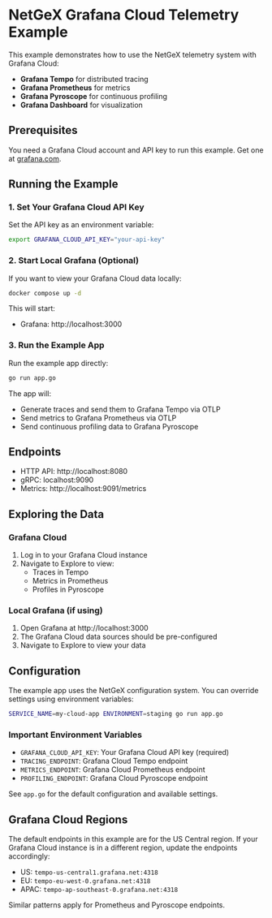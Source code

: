 # NetGeX Grafana Cloud Telemetry Example

This example demonstrates how to use the NetGeX telemetry system with Grafana Cloud:
- **Grafana Tempo** for distributed tracing
- **Grafana Prometheus** for metrics
- **Grafana Pyroscope** for continuous profiling
- **Grafana Dashboard** for visualization

## Prerequisites

You need a Grafana Cloud account and API key to run this example. Get one at [grafana.com](https://grafana.com/products/cloud/).

## Running the Example

### 1. Set Your Grafana Cloud API Key

Set the API key as an environment variable:

```bash
export GRAFANA_CLOUD_API_KEY="your-api-key"
```

### 2. Start Local Grafana (Optional)

If you want to view your Grafana Cloud data locally:

```bash
docker compose up -d
```

This will start:
- Grafana: http://localhost:3000

### 3. Run the Example App

Run the example app directly:

```bash
go run app.go
```

The app will:
- Generate traces and send them to Grafana Tempo via OTLP
- Send metrics to Grafana Prometheus via OTLP
- Send continuous profiling data to Grafana Pyroscope

## Endpoints

- HTTP API: http://localhost:8080
- gRPC: localhost:9090
- Metrics: http://localhost:9091/metrics

## Exploring the Data

### Grafana Cloud
1. Log in to your Grafana Cloud instance
2. Navigate to Explore to view:
   - Traces in Tempo
   - Metrics in Prometheus
   - Profiles in Pyroscope

### Local Grafana (if using)
1. Open Grafana at http://localhost:3000
2. The Grafana Cloud data sources should be pre-configured
3. Navigate to Explore to view your data

## Configuration

The example app uses the NetGeX configuration system. You can override settings using environment variables:

```bash
SERVICE_NAME=my-cloud-app ENVIRONMENT=staging go run app.go
```

### Important Environment Variables

- `GRAFANA_CLOUD_API_KEY`: Your Grafana Cloud API key (required)
- `TRACING_ENDPOINT`: Grafana Cloud Tempo endpoint 
- `METRICS_ENDPOINT`: Grafana Cloud Prometheus endpoint
- `PROFILING_ENDPOINT`: Grafana Cloud Pyroscope endpoint

See `app.go` for the default configuration and available settings.

## Grafana Cloud Regions

The default endpoints in this example are for the US Central region. If your Grafana Cloud instance is in a different region, update the endpoints accordingly:

- US: `tempo-us-central1.grafana.net:4318`
- EU: `tempo-eu-west-0.grafana.net:4318`
- APAC: `tempo-ap-southeast-0.grafana.net:4318`

Similar patterns apply for Prometheus and Pyroscope endpoints. 
